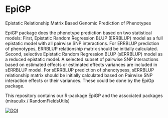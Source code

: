 # EpiGP
Epistatic Relationship Matrix Based Genomic Prediction of Phenotypes

EpiGP package does the phenotype prediction based on two statistical models:
First, Epistatic Random Regression BLUP (ERRBLUP) model as a full epistatic model with all pairwise SNP interactions. For ERRBLUP prediction of phenotypes, ERRBLUP relationship matrix should be initially calculated. 
Second, selective Epistatic Random Regression BLUP (sERRBLUP) model as a reduced epistatic model. A selected subset of pairwise SNP interactions based on estimated effects or estimated effects variances are included in sERRBLUP model. For sERRBLUP prediction of phenotypess, sERRBLUP relationship matrix should be initially calculated based on Pairwise SNP interaction effects or their variances. These could be done by the EpiGp package.

This repository contains our R-package EpiGP and the associated packages (miraculix / RandomFieldsUtils)






[![DOI](https://zenodo.org/badge/218787967.svg)](https://zenodo.org/badge/latestdoi/218787967)
